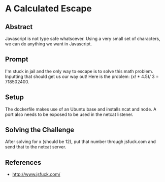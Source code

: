 # A Calculated Escape

## Abstract

Javascript is not type safe whatsoever. Using a very small set of characters, we can do anything we want in Javascript. 

## Prompt

I'm stuck in jail and the only way to escape is to solve this math problem. Inputting that should get us our way out! Here is the problem: (x! * 4.5)/ 3 = 718502400.

## Setup

The dockerfile makes use of an Ubuntu base and installs ncat and node. A port also needs to be exposed to be used in the netcat listener.

## Solving the Challenge

After solving for x (should be 12), put that number through jsfuck.com and send that to the netcat server.

## References

- http://www.jsfuck.com/